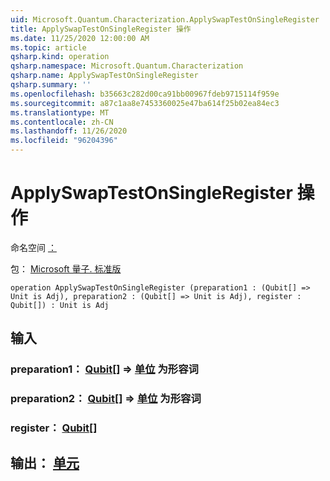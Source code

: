 ```yaml
---
uid: Microsoft.Quantum.Characterization.ApplySwapTestOnSingleRegister
title: ApplySwapTestOnSingleRegister 操作
ms.date: 11/25/2020 12:00:00 AM
ms.topic: article
qsharp.kind: operation
qsharp.namespace: Microsoft.Quantum.Characterization
qsharp.name: ApplySwapTestOnSingleRegister
qsharp.summary: ''
ms.openlocfilehash: b35663c282d00ca91bb00967fdeb9715114f959e
ms.sourcegitcommit: a87c1aa8e7453360025e47ba614f25b02ea84ec3
ms.translationtype: MT
ms.contentlocale: zh-CN
ms.lasthandoff: 11/26/2020
ms.locfileid: "96204396"
---
```

# <a name="applyswaptestonsingleregister-operation"></a>ApplySwapTestOnSingleRegister 操作

命名空间 [：](xref:Microsoft.Quantum.Characterization)

包： [Microsoft 量子. 标准版](https://nuget.org/packages/Microsoft.Quantum.Standard)




```qsharp
operation ApplySwapTestOnSingleRegister (preparation1 : (Qubit[] => Unit is Adj), preparation2 : (Qubit[] => Unit is Adj), register : Qubit[]) : Unit is Adj
```


## <a name="input"></a>输入

### <a name="preparation1--qubit--unit--is-adj"></a>preparation1： [Qubit](xref:microsoft.quantum.lang-ref.qubit)[] => [单位](xref:microsoft.quantum.lang-ref.unit)  为形容词




### <a name="preparation2--qubit--unit--is-adj"></a>preparation2： [Qubit](xref:microsoft.quantum.lang-ref.qubit)[] => [单位](xref:microsoft.quantum.lang-ref.unit)  为形容词




### <a name="register--qubit"></a>register： [Qubit](xref:microsoft.quantum.lang-ref.qubit)[]





## <a name="output--unit"></a>输出： [单元](xref:microsoft.quantum.lang-ref.unit)

